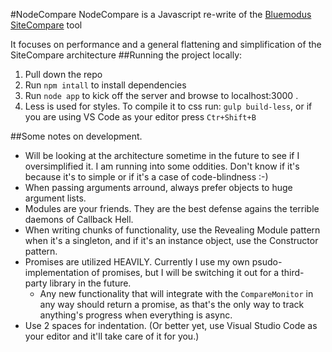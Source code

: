 #NodeCompare
NodeCompare is a Javascript re-write of the [Bluemodus SiteCompare](https://sitecompare-2015.bluemod.us/ui) tool

It focuses on performance and a general flattening and simplification of the SiteCompare architecture
##Running the project locally:
1. Pull down the repo
2. Run `npm intall` to install dependencies
3. Run `node app` to kick off the server and browse to localhost:3000 .
4.  Less is used for styles. To compile it to css run: `gulp build-less`, or if you are using VS Code as your editor press `Ctr+Shift+B`


##Some notes on development.
* Will be looking at the architecture sometime in the future to see if I oversimplified it. I am running into some oddities. Don't know if it's because it's to simple or if it's a case of code-blindness :-)
* When passing arguments arround, always prefer objects to huge argument lists.
* Modules are your friends. They are the best defense agains the terrible daemons of Callback Hell.
* When writing chunks of functionality, use the Revealing Module pattern when it's a singleton, and if it's an instance object, use the Constructor pattern.
* Promises are utilized HEAVILY. Currently I use my own psudo-implementation of promises, but I will be switching it out for a third-party library in the future.
  * Any new functionality that will integrate with the `CompareMonitor` in any way should return a promise, as that's the only way to track anything's progress when everything is async.
* Use 2 spaces for indentation. (Or better yet, use Visual Studio Code as your editor and it'll take care of it for you.)